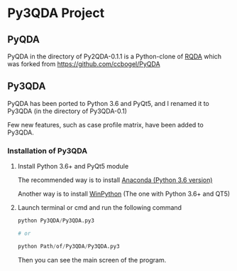 # Py3QDA Project



## PyQDA

PyQDA in the directory of Py2QDA-0.1.1 is a Python-clone of [RQDA](http://rqda.r-forge.r-project.org/) which was forked from https://github.com/ccbogel/PyQDA



## Py3QDA

PyQDA has been ported to Python 3.6 and PyQt5, and I renamed it to Py3QDA (in the directory of Py3QDA-0.1)



Few new features, such as case profile matrix, have been added to Py3QDA.



### Installation of Py3QDA

1. Install Python 3.6+ and PyQt5 module

   The recommended way is to install [Anaconda (Python 3.6 version)](https://www.anaconda.com/download)

   Another way is to install [WinPython](http://winpython.github.io/) (The one with Python 3.6+ and QT5)

2. Launch terminal or cmd and run the following command

   ```Python
   python Py3QDA/Py3QDA.py3

   # or

   python Path/of/Py3QDA/Py3QDA.py3
   ```
   Then you can see the main screen of the program.

